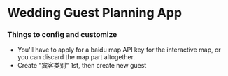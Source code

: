 # Wedding Guest Planning App

### Things to config and customize

* You'll have to apply for a baidu map API key for the interactive map, or you can discard the map part altogether.
* Create "宾客类别" 1st, then create new guest
